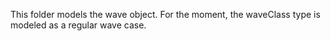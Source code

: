 This folder models the wave object. For the moment, the waveClass type is modeled as a regular wave case.
